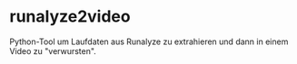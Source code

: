 # runalyze2video

Python-Tool um Laufdaten aus Runalyze zu extrahieren und dann in einem Video zu "verwursten".
